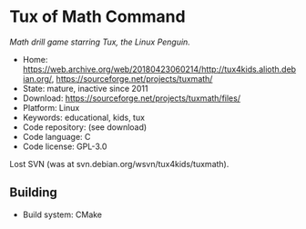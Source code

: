 # Tux of Math Command

_Math drill game starring Tux, the Linux Penguin._

- Home: https://web.archive.org/web/20180423060214/http://tux4kids.alioth.debian.org/, https://sourceforge.net/projects/tuxmath/
- State: mature, inactive since 2011 
- Download: https://sourceforge.net/projects/tuxmath/files/
- Platform: Linux
- Keywords: educational, kids, tux
- Code repository: (see download)
- Code language: C
- Code license: GPL-3.0

Lost SVN (was at svn.debian.org/wsvn/tux4kids/tuxmath).

## Building

- Build system: CMake

